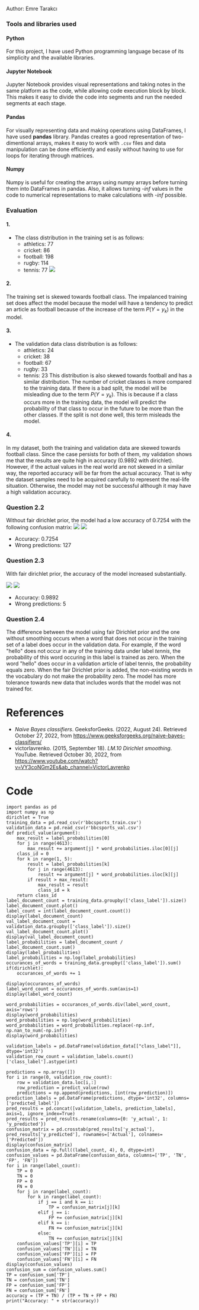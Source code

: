 Author: Emre Tarakcı

### Tools and libraries used
#### Python
For this project, I have used Python programming language becase of its simplicity and the available libraries.
#### Jupyter Notebook
Jupyter Notebook provides visual representations and taking notes in the same platform as the code, while allowing code execution block by block. This makes it easy to divide the code into segments and run the needed segments at each stage.
#### Pandas
For visually representing data and making operations using DataFrames, I have used **pandas** library. Pandas creates a good representation of two-dimentional arrays, makes it easy to work with `.csv` files and data manipulation can be done efficiently and easily without having to use for loops for iterating through matrices. 
#### Numpy
Numpy is useful for creating the arrays using numpy arrays before turning them into DataFrames in pandas. Also, it allows turning *-inf* values in the code to numerical representations to make calculations with *-inf* possible.

### Evaluation
#### 1.
- The class distribution in the training set is as follows:
	- athletics: 77
	- cricket: 86
	- football: 198
	- rugby: 114
	- tennis: 77
![](images/Graph.png)
#### 2.
The training set is skewed towards football class. The impalanced training set does affect the model because the model will have a tendency to predict an article as football because of the increase of the term $P(Y=y_k)$ in the model.
#### 3.
- The validation data class distribution is as follows:
	- athletics: 24
	- cricket: 38
	- football: 67
	- rugby: 33
	- tennis: 23 
This distribution is also skewed towards football and has a similar distribution. The number of cricket classes is more compared to the training data.
If there is a bad split, the model will be misleading due to the term $P(Y=y_k)$. This is because if a class occurs more in the training data, the model will predict the probability of that class to occur in the future to be more than the other classes. If the split is not done well, this term misleads the model.
#### 4.
In my dataset, both the training and validation data are skewed towards football class. Since the case persists for both of them, my validation shows me that the results are quite high in accuracy (0.9892 with dirichlet). However, if the actual values in the real world are not skewed in a similar way, the reported accuracy will be far from the actual accuracy. That is why the dataset samples need to be acquired carefully to represent the real-life situation. Otherwise, the model may not be successful although it may have a high validation accuracy.

### Question 2.2
Without fair dirichlet prior, the model had a low accuracy of 0.7254 with the following confusion matrix:
![](images/CF_1.png)
![](images/CF_2.png)
- Accuracy: 0.7254
- Wrong predictions: 127

### Question 2.3
With fair dirichlet prior, the accuracy of the model increased substantially.

![](images/CF_3.png)
![](images/CF_4.png)
- Accuracy: 0.9892
- Wrong predictions: 5

### Question 2.4
The difference between the model using fair Dirichlet prior and the one without smoothing occurs when a word that does not occur in the training set of a label does occur in the validation data. For example, if the word "hello" does not occur in any of the training data under label *tennis*, the probability of this word occuring in this label is trained as zero. When the word "hello" does occur in a validation article of label tennis, the probability equals zero. When the fair Dirichlet prior is added, the non-existing words in the vocabulary do not make the probability zero. The model has more tolerance towards new data that includes words that the model was not trained for.


# References
- _Naive Bayes classifiers_. GeeksforGeeks. (2022, August 24). Retrieved October 27, 2022, from https://www.geeksforgeeks.org/naive-bayes-classifiers/
- victorlavrenko. (2015, September 18). _LM.10 Dirichlet smoothing_. YouTube. Retrieved October 30, 2022, from https://www.youtube.com/watch?v=VY3coNGm2Es&ab_channel=VictorLavrenko


# Code
```
import pandas as pd
import numpy as np
dirichlet = True
training_data = pd.read_csv(r'bbcsports_train.csv')
validation_data = pd.read_csv(r'bbcsports_val.csv')
def predict_value(argument):
    max_result = label_probabilities[0]
    for j in range(4613):
        max_result += argument[j] * word_probabilities.iloc[0][j]
    class_id = 0
    for k in range(1, 5):
        result = label_probabilities[k]
        for j in range(4613):
            result += argument[j] * word_probabilities.iloc[k][j]
        if result > max_result:
            max_result = result
            class_id = k
    return class_id
label_document_count = training_data.groupby(['class_label']).size()
label_document_count.plot()
label_count = int(label_document_count.count())
display(label_document_count)
val_label_document_count = validation_data.groupby(['class_label']).size()
val_label_document_count.plot()
display(val_label_document_count)
label_probabilities = label_document_count / label_document_count.sum()
display(label_probabilities) 
label_probabilities = np.log(label_probabilities)
occurances_of_words = training_data.groupby(['class_label']).sum()
if(dirichlet):
    occurances_of_words += 1

display(occurances_of_words)
label_word_count = occurances_of_words.sum(axis=1)
display(label_word_count)

word_probabilities = occurances_of_words.div(label_word_count, axis='rows')
display(word_probabilities)
word_probabilities = np.log(word_probabilities)
word_probabilities = word_probabilities.replace(-np.inf, np.nan_to_num(-np.inf))
display(word_probabilities)

validation_labels = pd.DataFrame(validation_data[["class_label"]], dtype='int32')
validation_row_count = validation_labels.count()['class_label'].astype(int)

predictions = np.array([])
for i in range(0, validation_row_count):
    row = validation_data.loc[i,:]
    row_prediction = predict_value(row)
    predictions = np.append(predictions, [int(row_prediction)])
prediction_labels = pd.DataFrame(predictions, dtype='int32', columns=['predicted_label'])
pred_results = pd.concat([validation_labels, prediction_labels], axis=1, ignore_index=True)
pred_results = pred_results.rename(columns={0: 'y_actual', 1: 'y_predicted'})
confusion_matrix = pd.crosstab(pred_results['y_actual'], pred_results['y_predicted'], rownames=['Actual'], colnames=['Predicted'])
display(confusion_matrix)
confusion_data = np.full((label_count, 4), 0, dtype=int)
confusion_values = pd.DataFrame(confusion_data, columns=['TP', 'TN', 'FP', 'FN'])
for i in range(label_count):
    TP = 0
    TN = 0
    FP = 0
    FN = 0
    for j in range(label_count):
        for k in range(label_count):
            if j == i and k == i:
                TP = confusion_matrix[j][k]
            elif j == i:
                FP += confusion_matrix[j][k]
            elif k == i:
                FN += confusion_matrix[j][k]
            else:
                TN += confusion_matrix[j][k]
    confusion_values['TP'][i] = TP
    confusion_values['TN'][i] = TN
    confusion_values['FP'][i] = FP
    confusion_values['FN'][i] = FN
display(confusion_values)
confusion_sum = confusion_values.sum()
TP = confusion_sum['TP']
TN = confusion_sum['TN']
FP = confusion_sum['FP']
FN = confusion_sum['FN']
accuracy = (TP + TN) / (TP + TN + FP + FN)
print("Accuracy: " + str(accuracy))
```
